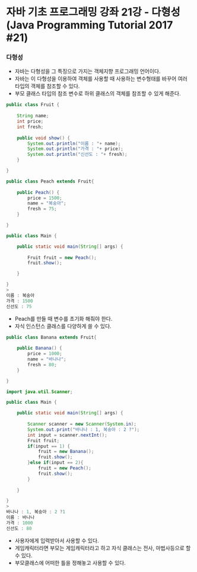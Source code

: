 # 자바 기초 프로그래밍 강좌 21강 - 다형성 (Java Programming Tutorial 2017 #21)

### 다형성

- 자바는 다형성을 그 특징으로 가지는 객체지향 프로그래밍 언어이다. 
- 자바는 이 다형성을 이용하여 객체를 사용할 때 사용하는 변수형태를 바꾸어 여러 타입의 객체를 참조할 수 있다.
- 부모 클래스 타입의 참조 변수로 하위 클래스의 객체를 참조할  수 있게 해준다.

```java
public class Fruit {
	
	String name;
	int price;
	int fresh;
	
	public void show() {
		System.out.println("이름 : "+ name);
		System.out.println("가격 : "+ price);
		System.out.println("신선도 : "+ fresh);
	}

}
```

```java
public class Peach extends Fruit{
	
	public Peach() {
		price = 1500;
		name = "복숭아";
		fresh = 75;
	}

}
```

```java
public class Main {

	public static void main(String[] args) {
		
		Fruit fruit = new Peach();
		fruit.show();		

	}

}
>
이름 : 복숭아
가격 : 1500
신선도 : 75    
```

- Peach를 만들 때 변수를 초기화 해줘야 한다.
- 자식 인스턴스 클래스를 다양하게 쓸 수 있다.

```java
public class Banana extends Fruit{
	
	public Banana() {
		price = 1000;
		name = "바나나";
		fresh = 80;
	}

}
```

```java
import java.util.Scanner;

public class Main {

	public static void main(String[] args) {
		
		Scanner scanner = new Scanner(System.in);
		System.out.print("바나나 : 1, 복숭아 : 2 ?");
		int input = scanner.nextInt();
		Fruit fruit;
		if(input == 1) {
			fruit = new Banana();
			fruit.show();
		}else if(input == 2){
			fruit = new Peach();
			fruit.show();
		}
				
	}

}
>
바나나 : 1, 복숭아 : 2 ?1
이름 : 바나나
가격 : 1000
신선도 : 80    
```

- 사용자에게 입력받아서 사용할 수 있다.
- 게임캐릭터라면 부모는 게임캐릭터라고 하고 자식 클래스는 전사, 마법사등으로 할 수 있다.
- 부모클래스에 어떠한 틀을 정해놓고 사용할 수 있다.